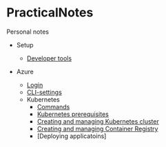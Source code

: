 # PracticalNotes
Personal notes

- Setup
  - [Developer tools](Setup/DevTools.md)

- Azure
  - [Login](Azure/Login.md)
  - [CLI-settings](Azure/CliSettings.md)
  - Kubernetes
    - [Commands](Azure/K8sCommands.md)
    - [Kubernetes prerequisites](Azure/K8sPrerequisites.md)
    - [Creating and managing Kubernetes cluster](Azure/K8sClusterOperations.md)
    - [Creating and managing Container Registry](Azure/K8sContainerRegistry.md)
    - [Deploying applicatoins]